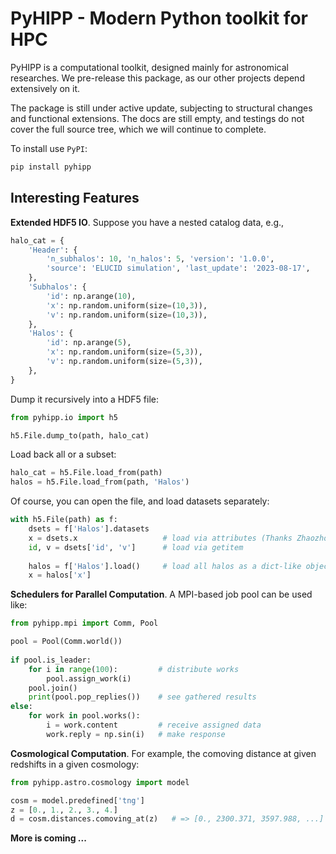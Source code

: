 # PyHIPP - Modern Python toolkit for HPC

PyHIPP is a computational toolkit, designed mainly for astronomical researches.
We pre-release this package, as our other projects depend extensively on it.

The package is still under active update, subjecting to structural changes and
functional extensions. The docs are still empty, and testings do not cover the 
full source tree, which we will continue to complete.

To install use `PyPI`:
```bash
pip install pyhipp
```

## Interesting Features

**Extended HDF5 IO**. Suppose you have a nested catalog data, e.g.,
```py
halo_cat = {
    'Header': {
        'n_subhalos': 10, 'n_halos': 5, 'version': '1.0.0',
        'source': 'ELUCID simulation', 'last_update': '2023-08-17',
    },
    'Subhalos': {
        'id': np.arange(10),
        'x': np.random.uniform(size=(10,3)), 
        'v': np.random.uniform(size=(10,3)),
    },
    'Halos': {
        'id': np.arange(5),
        'x': np.random.uniform(size=(5,3)),
        'v': np.random.uniform(size=(5,3)),
    },
}
```

Dump it recursively into a HDF5 file:
```py
from pyhipp.io import h5

h5.File.dump_to(path, halo_cat)
```
    
Load back all or a subset:
```py
halo_cat = h5.File.load_from(path)
halos = h5.File.load_from(path, 'Halos')
```
    
Of course, you can open the file, and load datasets separately:
```py
with h5.File(path) as f:
    dsets = f['Halos'].datasets
    x = dsets.x                   # load via attributes (Thanks Zhaozhou Li for the idea)
    id, v = dsets['id', 'v']      # load via getitem
    
    halos = f['Halos'].load()     # load all halos as a dict-like object
    x = halos['x']
```

**Schedulers for Parallel Computation**. A MPI-based job pool can be used like:
```py
from pyhipp.mpi import Comm, Pool

pool = Pool(Comm.world())
    
if pool.is_leader:
    for i in range(100):         # distribute works
        pool.assign_work(i)
    pool.join()
    print(pool.pop_replies())    # see gathered results
else:
    for work in pool.works():       
        i = work.content         # receive assigned data
        work.reply = np.sin(i)   # make response
```

**Cosmological Computation**. For example, the comoving distance at given redshifts
in a given cosmology:
```py
from pyhipp.astro.cosmology import model

cosm = model.predefined['tng']
z = [0., 1., 2., 3., 4.]
d = cosm.distances.comoving_at(z)   # => [0., 2300.371, 3597.988, ...]
```

**More is coming ...**